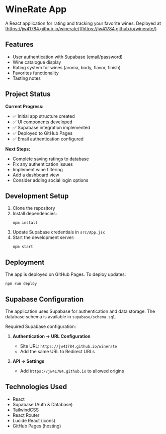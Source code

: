 # WineRate App

A React application for rating and tracking your favorite wines. Deployed at [https://jw41784.github.io/winerate/](https://jw41784.github.io/winerate/)

## Features

- User authentication with Supabase (email/password)
- Wine catalogue display
- Rating system for wines (aroma, body, flavor, finish)
- Favorites functionality
- Tasting notes

## Project Status

**Current Progress:**
- ✅ Initial app structure created
- ✅ UI components developed
- ✅ Supabase integration implemented
- ✅ Deployed to GitHub Pages
- ✅ Email authentication configured

**Next Steps:**
- Complete saving ratings to database
- Fix any authentication issues
- Implement wine filtering
- Add a dashboard view
- Consider adding social login options

## Development Setup

1. Clone the repository
2. Install dependencies:
   ```
   npm install
   ```
3. Update Supabase credentials in `src/App.jsx`
4. Start the development server:
   ```
   npm start
   ```

## Deployment

The app is deployed on GitHub Pages. To deploy updates:

```
npm run deploy
```

## Supabase Configuration

The application uses Supabase for authentication and data storage. The database schema is available in `supabase/schema.sql`.

Required Supabase configuration:
1. **Authentication → URL Configuration**
   - Site URL: `https://jw41784.github.io/winerate`
   - Add the same URL to Redirect URLs

2. **API → Settings**
   - Add `https://jw41784.github.io` to allowed origins

## Technologies Used

- React
- Supabase (Auth & Database)
- TailwindCSS
- React Router
- Lucide React (icons)
- GitHub Pages (hosting)